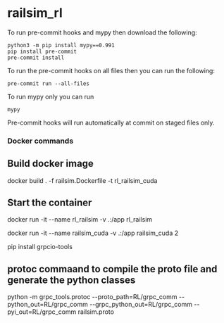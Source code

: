 # railsim_rl

To run pre-commit hooks and mypy then download the following:

```
python3 -m pip install mypy==0.991
pip install pre-commit
pre-commit install
````

To run the pre-commit hooks on all files then you can run the following:
```
pre-commit run --all-files
```

To run mypy only you can run
```
mypy
````

Pre-commit hooks will run automatically at commit on staged files only.


### Docker commands

## Build docker image
docker build . -f railsim.Dockerfile -t rl_railsim_cuda

## Start the container
docker run -it --name rl_railsim -v .:/app rl_railsim

docker run -it --name railsim_cuda -v .:/app railsim_cuda
2


 
pip install grpcio-tools

## protoc commaand to compile the proto file and generate the python classes
python -m grpc_tools.protoc --proto_path=RL/grpc_comm --python_out=RL/grpc_comm --grpc_python_out=RL/grpc_comm --pyi_out=RL/grpc_comm railsim.proto



